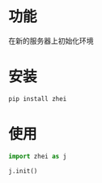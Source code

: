 # 功能
在新的服务器上初始化环境

# 安装
```bash
pip install zhei
```


# 使用
```python
import zhei as j

j.init()
```

